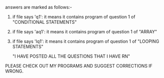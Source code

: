 answers are marked as follows:-

1. if file says 'q1': it means it contains program of question 1 of "CONDITIONAL STATEMENTS"
2. if file says 'aq1': it means it contains program of question 1 of "ARRAY"
3. if file says 'lq1': it means it contains program of question 1 of "LOOPING STATEMENTS"

   "I HAVE POSTED ALL THE QUESTIONS THAT I HAVE RN"

PLEASE CHECK OUT MY PROGRAMS AND SUGGEST CORRECTIONS IF WRONG.
